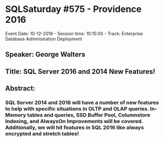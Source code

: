 # SQLSaturday #575 - Providence 2016
Event Date: 10-12-2016 - Session time: 10:15:00 - Track: Enterprise Database Administration  Deployment
## Speaker: George Walters
## Title: SQL Server 2016 and 2014 New Features!
## Abstract:
### SQL Server 2014 and 2016 will have a number of new features to help with specific situations in OLTP and OLAP queries.  In-Memory tables and queries, SSD Buffer Pool, Columnstore Indexing, and AlwaysOn Improvements will be covered.  Additionally, we will hit features in SQL 2016 like always encrypted and stretch tables!
